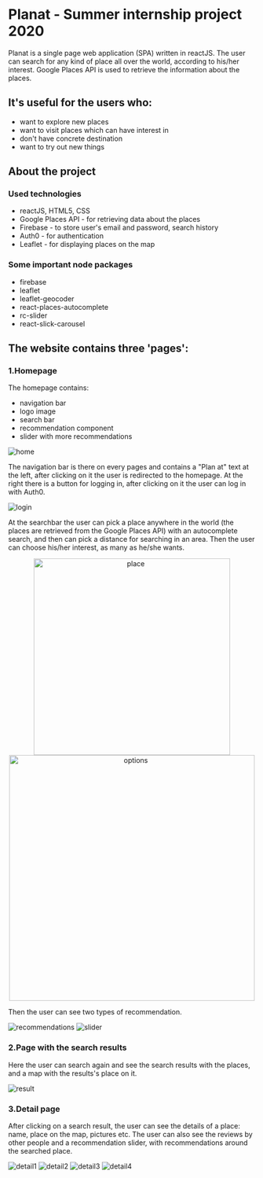 # Planat - Summer internship project 2020

Planat is a single page web application (SPA) written in reactJS. The user can search for any kind of place all over the world, according to his/her interest.
Google Places API is used to retrieve the information about the places.

## It's useful for the users who:

* want to explore new places
* want to visit places which can have interest in
* don't have concrete destination
* want to try out new things

## About the project

### Used technologies

* reactJS, HTML5, CSS
* Google Places API - for retrieving data about the places
* Firebase - to store user's email and password, search history
* Auth0 - for authentication
* Leaflet - for displaying places on the map

### Some important node packages

* firebase
* leaflet
* leaflet-geocoder
* react-places-autocomplete
* rc-slider
* react-slick-carousel

## The website contains three 'pages':

### 1.Homepage

The homepage contains:

* navigation bar
* logo image
* search bar
* recommendation component
* slider with more recommendations

<img src="src/assets/images/readme_images/home.png" alt="home"/>

The navigation bar is there on every pages and contains a "Plan at" text at the left, after clicking on it the user is redirected to the homepage. At the right there is a button for logging in, after clicking on it the user can log in with Auth0.

<img src="src/assets/images/readme_images/login.png" alt="login"/>

At the searchbar the user can pick a place anywhere in the world (the places are retrieved from the Google Places API) with an autocomplete search, and then can pick a distance for searching in an area. Then the user can choose his/her interest, as many as he/she wants. 

<p align="middle" display="flex">
  <img src="src/assets/images/readme_images/place.png" alt="place" width="400"/> 
  <img src="src/assets/images/readme_images/options.png" alt="options" width="500"/>
</p>

Then the user can see two types of recommendation.

<img src="src/assets/images/readme_images/recommendations.png" alt="recommendations" /> 
<img src="src/assets/images/readme_images/slider.png" alt="slider" />

### 2.Page with the search results

Here the user can search again and see the search results with the places, and a map with the results's place on it.

<img src="src/assets/images/readme_images/result.png" alt="result" />

### 3.Detail page

After clicking on a search result, the user can see the details of a place: name, place on the map, pictures etc.
The user can also see the reviews by other people and a recommendation slider, with recommendations around the searched place.

<img src="src/assets/images/readme_images/detail1.png" alt="detail1" /> 
<img src="src/assets/images/readme_images/detail2.png" alt="detail2" />
<img src="src/assets/images/readme_images/detail3.png" alt="detail3" /> 
<img src="src/assets/images/readme_images/detail4.png" alt="detail4" /> 


